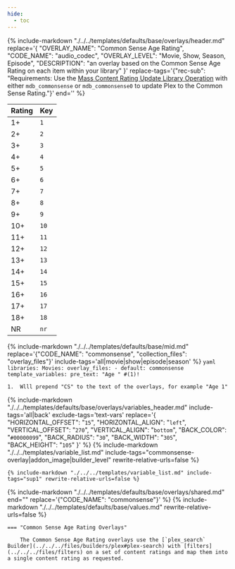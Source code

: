 ```yaml
---
hide:
  - toc
---
```

{%
    include-markdown "./../../templates/defaults/base/overlays/header.md"
    replace='{
        "OVERLAY_NAME": "Common Sense Age Rating", 
        "CODE_NAME": "audio_codec",
        "OVERLAY_LEVEL": "Movie, Show, Season, Episode",
        "DESCRIPTION": "an overlay based on the Common Sense Age Rating on each item within your library"
    }'
    replace-tags='{"rec-sub": "Requirements: Use the [Mass Content Rating Update Library Operation](../../config/operations.md#mass-content-rating-update) with either `mdb_commonsense` or `mdb_commonsense0` to update Plex to the Common Sense Rating."}'
    end='<!--table-before-->'
%}

| Rating | Key  |
|:-------|:-----|
| 1+     | `1`  |
| 2+     | `2`  |
| 3+     | `3`  |
| 4+     | `4`  |
| 5+     | `5`  |
| 6+     | `6`  |
| 7+     | `7`  |
| 8+     | `8`  |
| 9+     | `9`  |
| 10+    | `10` |
| 11+    | `11` |
| 12+    | `12` |
| 13+    | `13` |
| 14+    | `14` |
| 15+    | `15` |
| 16+    | `16` |
| 17+    | `17` |
| 18+    | `18` |
| NR     | `nr` |

{% 
    include-markdown "./../../templates/defaults/base/mid.md" 
    replace='{"CODE_NAME": "commonsense", "collection_files": "overlay_files"}' 
    include-tags='all|movie|show|episode|season' 
%}
    ```yaml
    libraries:
      Movies:
        overlay_files:
          - default: commonsense
            template_variables:
              pre_text: "Age " #(1)!
    ```

    1.  Wlll prepend "CS" to the text of the overlays, for example "Age 1"

{% 
    include-markdown "./../../templates/defaults/base/overlays/variables_header.md"
    include-tags='all|back'
    exclude-tags='text-vars'
    replace='{
        "HORIZONTAL_OFFSET": "`15`",
        "HORIZONTAL_ALIGN": "`left`",
        "VERTICAL_OFFSET": "`270`",
        "VERTICAL_ALIGN": "`bottom`",
        "BACK_COLOR": "`#00000099`",
        "BACK_RADIUS": "`30`",
        "BACK_WIDTH": "`305`",
        "BACK_HEIGHT": "`105`"
    }'
%}
    {%
        include-markdown "./../../templates/variable_list.md"
        include-tags="commonsense-overlay|addon_image|builder_level"
        rewrite-relative-urls=false
    %}

    {% include-markdown "./../../templates/variable_list.md" include-tags="sup1" rewrite-relative-urls=false %}

{% include-markdown "./../../templates/defaults/base/overlays/shared.md" end="<!--text-variables-->" replace='{"CODE_NAME": "commonsense"}' %}
{% include-markdown "./../../templates/defaults/base/values.md" rewrite-relative-urls=false %}

    === "Common Sense Age Rating Overlays"
    
        The Common Sense Age Rating overlays use the [`plex_search` Builder](../../../files/builders/plex#plex-search) with [filters](../../../files/filters) on a set of content ratings and map them into a single content rating as requested.
